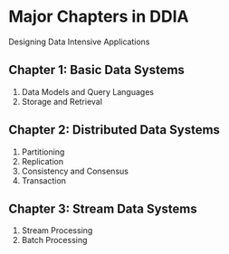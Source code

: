 # Major Chapters in DDIA

Designing Data Intensive Applications

## Chapter 1: Basic Data Systems

1. Data Models and Query Languages
2. Storage and Retrieval

## Chapter 2: Distributed Data Systems

1. Partitioning
2. Replication
3. Consistency and Consensus
4. Transaction

## Chapter 3: Stream Data Systems

1. Stream Processing
2. Batch Processing
